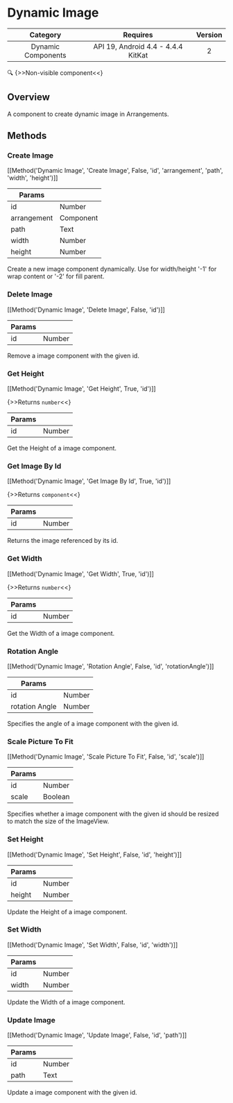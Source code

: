 # Dynamic Image

| Category | Requires | Version |
|:--------:|:-------:|:--------:|
|Dynamic Components|API 19, Android 4.4 - 4.4.4 KitKat|2|

:mag: {>>Non-visible component<<}

## Overview

A component to create dynamic image in Arrangements.

## Methods

### Create Image

[[Method('Dynamic Image', 'Create Image', False, 'id', 'arrangement', 'path', 'width', 'height')]]

| Params | []() |
|--------|------|
|id|Number|
|arrangement|Component|
|path|Text|
|width|Number|
|height|Number|


Create a new image component dynamically. Use for width/height '-1' for wrap content or '-2' for fill parent.

### Delete Image

[[Method('Dynamic Image', 'Delete Image', False, 'id')]]

| Params | []() |
|--------|------|
|id|Number|


Remove a image component with the given id.

### Get Height

[[Method('Dynamic Image', 'Get Height', True, 'id')]]

{>>Returns `number`<<}

| Params | []() |
|--------|------|
|id|Number|


Get the Height of a image component.

### Get Image By Id

[[Method('Dynamic Image', 'Get Image By Id', True, 'id')]]

{>>Returns `component`<<}

| Params | []() |
|--------|------|
|id|Number|


Returns the image referenced by its id.

### Get Width

[[Method('Dynamic Image', 'Get Width', True, 'id')]]

{>>Returns `number`<<}

| Params | []() |
|--------|------|
|id|Number|


Get the Width of a image component.

### Rotation Angle

[[Method('Dynamic Image', 'Rotation Angle', False, 'id', 'rotationAngle')]]

| Params | []() |
|--------|------|
|id|Number|
|rotation Angle|Number|


Specifies the angle of a image component with the given id.

### Scale Picture To Fit

[[Method('Dynamic Image', 'Scale Picture To Fit', False, 'id', 'scale')]]

| Params | []() |
|--------|------|
|id|Number|
|scale|Boolean|


Specifies whether a image component with the given id should be resized to match the size of the ImageView.

### Set Height

[[Method('Dynamic Image', 'Set Height', False, 'id', 'height')]]

| Params | []() |
|--------|------|
|id|Number|
|height|Number|


Update the Height of a image component.

### Set Width

[[Method('Dynamic Image', 'Set Width', False, 'id', 'width')]]

| Params | []() |
|--------|------|
|id|Number|
|width|Number|


Update the Width of a image component.

### Update Image

[[Method('Dynamic Image', 'Update Image', False, 'id', 'path')]]

| Params | []() |
|--------|------|
|id|Number|
|path|Text|


Update a image component with the given id.